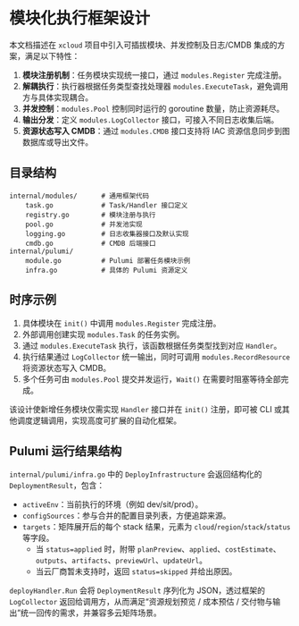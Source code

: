 # 模块化执行框架设计

本文档描述在 `xcloud` 项目中引入可插拔模块、并发控制及日志/CMDB 集成的方案，满足以下特性：

1. **模块注册机制**：任务模块实现统一接口，通过 `modules.Register` 完成注册。
2. **解耦执行**：执行器根据任务类型查找处理器 `modules.ExecuteTask`，避免调用方与具体实现耦合。
3. **并发控制**：`modules.Pool` 控制同时运行的 goroutine 数量，防止资源耗尽。
4. **输出分发**：定义 `modules.LogCollector` 接口，可接入不同日志收集后端。
5. **资源状态写入 CMDB**：通过 `modules.CMDB` 接口支持将 IAC 资源信息同步到图数据库或导出文件。

## 目录结构

```
internal/modules/      # 通用框架代码
    task.go            # Task/Handler 接口定义
    registry.go        # 模块注册与执行
    pool.go            # 并发池实现
    logging.go         # 日志收集器接口及默认实现
    cmdb.go            # CMDB 后端接口
internal/pulumi/
    module.go          # Pulumi 部署任务模块示例
    infra.go           # 具体的 Pulumi 资源定义
```

## 时序示例

1. 具体模块在 `init()` 中调用 `modules.Register` 完成注册。
2. 外部调用创建实现 `modules.Task` 的任务实例。
3. 通过 `modules.ExecuteTask` 执行，该函数根据任务类型找到对应 `Handler`。
4. 执行结果通过 `LogCollector` 统一输出，同时可调用 `modules.RecordResource` 将资源状态写入 CMDB。
5. 多个任务可由 `modules.Pool` 提交并发运行，`Wait()` 在需要时阻塞等待全部完成。

该设计使新增任务模块仅需实现 `Handler` 接口并在 `init()` 注册，即可被 CLI 或其他调度逻辑调用，实现高度可扩展的自动化框架。

## Pulumi 运行结果结构

`internal/pulumi/infra.go` 中的 `DeployInfrastructure` 会返回结构化的 `DeploymentResult`，包含：

- `activeEnv`：当前执行的环境（例如 dev/sit/prod）。
- `configSources`：参与合并的配置目录列表，方便追踪来源。
- `targets`：矩阵展开后的每个 stack 结果，元素为 `cloud`/`region`/`stack`/`status` 等字段。
  - 当 `status=applied` 时，附带 `planPreview`、`applied`、`costEstimate`、`outputs`、`artifacts`、`previewUrl`、`updateUrl`。
  - 当云厂商暂未支持时，返回 `status=skipped` 并给出原因。

`deployHandler.Run` 会将 `DeploymentResult` 序列化为 JSON，透过框架的 `LogCollector` 返回给调用方，从而满足“资源规划预览 / 成本预估 / 交付物与输出”统一回传的需求，并兼容多云矩阵场景。


